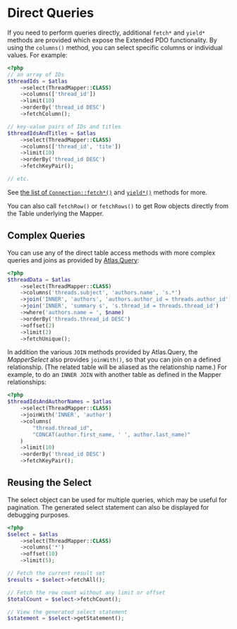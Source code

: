 # Direct Queries

If you need to perform queries directly, additional `fetch*` and `yield*` methods
are provided which expose the Extended PDO functionality. By using the `columns()`
method, you can select specific columns or individual values. For example:

```php
<?php
// an array of IDs
$threadIds = $atlas
    ->select(ThreadMapper::CLASS)
    ->columns(['thread_id'])
    ->limit(10)
    ->orderBy('thread_id DESC')
    ->fetchColumn();

// key-value pairs of IDs and titles
$threadIdsAndTitles = $atlas
    ->select(ThreadMapper::CLASS)
    ->columns(['thread_id', 'tite'])
    ->limit(10)
    ->orderBy('thread_id DESC')
    ->fetchKeyPair();

// etc.
```

See [the list of `Connection::fetch*()`][fetch] and [`yield*()`][yield]
methods for more.

[fetch]: https://github.com/atlasphp/Atlas.Pdo/blob/1.x/docs/connection.md#fetching-results
[yield]: https://github.com/atlasphp/Atlas.Pdo/blob/1.x/docs/connection.md#yielding-results

You can also call `fetchRow()` or `fetchRows()` to get Row objects directly
from the Table underlying the Mapper.


## Complex Queries

You can use any of the direct table access methods with more complex queries and
joins as provided by [Atlas.Query][]:

```php
<?php
$threadData = $atlas
    ->select(ThreadMapper::CLASS)
    ->columns('threads.subject', 'authors.name', 's.*')
    ->join('INNER', 'authors', 'authors.author_id = threads.author_id')
    ->join('INNER', 'summary s', 's.thread_id = threads.thread_id')
    ->where('authors.name = ', $name)
    ->orderBy('threads.thread_id DESC')
    ->offset(2)
    ->limit(2)
    ->fetchUnique();
```

[Atlas.Query]: https://github.com/atlasphp/Atlas.Query/blob/1.x/docs/select.md

In addition the various `JOIN` methods provided by Atlas.Query,
the _MapperSelect_ also provides `joinWith()`, so that you can join on a
defined relationship. (The related table will be aliased as the relationship
name.) For example, to do an `INNER JOIN` with another table as defined in
the Mapper relationships:

```php
<?php
$threadIdsAndAuthorNames = $atlas
    ->select(ThreadMapper::CLASS)
    ->joinWith('INNER', 'author')
    ->columns(
        "thread.thread_id",
        "CONCAT(author.first_name, ' ', author.last_name)"
    )
    ->limit(10)
    ->orderBy('thread_id DESC')
    ->fetchKeyPair();
```

## Reusing the Select

The select object can be used for multiple queries, which may be useful for
pagination.  The generated select statement can also be displayed for debugging
purposes.

```php
<?php
$select = $atlas
    ->select(ThreadMapper::CLASS)
    ->columns('*')
    ->offset(10)
    ->limit(5);

// Fetch the current result set
$results = $select->fetchAll();

// Fetch the row count without any limit or offset
$totalCount = $select->fetchCount();

// View the generated select statement
$statement = $select->getStatement();
```
